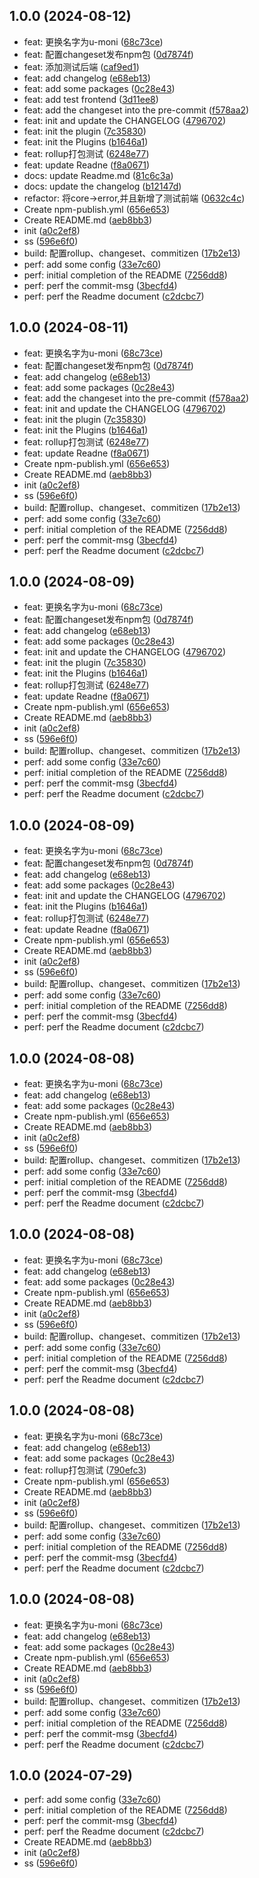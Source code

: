 ## 1.0.0 (2024-08-12)

* feat: 更换名字为u-moni ([68c73ce](https://github.com/1930850328/UMonitoR/commit/68c73ce))
* feat: 配置changeset发布npm包 ([0d7874f](https://github.com/1930850328/UMonitoR/commit/0d7874f))
* feat: 添加测试后端 ([caf9ed1](https://github.com/1930850328/UMonitoR/commit/caf9ed1))
* feat: add changelog ([e68eb13](https://github.com/1930850328/UMonitoR/commit/e68eb13))
* feat: add some packages ([0c28e43](https://github.com/1930850328/UMonitoR/commit/0c28e43))
* feat: add test frontend ([3d11ee8](https://github.com/1930850328/UMonitoR/commit/3d11ee8))
* feat: add the changeset into the pre-commit ([f578aa2](https://github.com/1930850328/UMonitoR/commit/f578aa2))
* feat: init and update the CHANGELOG ([4796702](https://github.com/1930850328/UMonitoR/commit/4796702))
* feat: init the plugin ([7c35830](https://github.com/1930850328/UMonitoR/commit/7c35830))
* feat: init the Plugins ([b1646a1](https://github.com/1930850328/UMonitoR/commit/b1646a1))
* feat: rollup打包测试 ([6248e77](https://github.com/1930850328/UMonitoR/commit/6248e77))
* feat: update Readne ([f8a0671](https://github.com/1930850328/UMonitoR/commit/f8a0671))
* docs: update Readme.md ([81c6c3a](https://github.com/1930850328/UMonitoR/commit/81c6c3a))
* docs: update the changelog ([b12147d](https://github.com/1930850328/UMonitoR/commit/b12147d))
* refactor: 将core->error,并且新增了测试前端 ([0632c4c](https://github.com/1930850328/UMonitoR/commit/0632c4c))
* Create npm-publish.yml ([656e653](https://github.com/1930850328/UMonitoR/commit/656e653))
* Create README.md ([aeb8bb3](https://github.com/1930850328/UMonitoR/commit/aeb8bb3))
* init ([a0c2ef8](https://github.com/1930850328/UMonitoR/commit/a0c2ef8))
* ss ([596e6f0](https://github.com/1930850328/UMonitoR/commit/596e6f0))
* build: 配置rollup、changeset、commitizen ([17b2e13](https://github.com/1930850328/UMonitoR/commit/17b2e13))
* perf: add some config ([33e7c60](https://github.com/1930850328/UMonitoR/commit/33e7c60))
* perf: initial completion of the README ([7256dd8](https://github.com/1930850328/UMonitoR/commit/7256dd8))
* perf: perf the commit-msg ([3becfd4](https://github.com/1930850328/UMonitoR/commit/3becfd4))
* perf: perf the Readme document ([c2dcbc7](https://github.com/1930850328/UMonitoR/commit/c2dcbc7))



## 1.0.0 (2024-08-11)

* feat: 更换名字为u-moni ([68c73ce](https://github.com/1930850328/UMonitoR/commit/68c73ce))
* feat: 配置changeset发布npm包 ([0d7874f](https://github.com/1930850328/UMonitoR/commit/0d7874f))
* feat: add changelog ([e68eb13](https://github.com/1930850328/UMonitoR/commit/e68eb13))
* feat: add some packages ([0c28e43](https://github.com/1930850328/UMonitoR/commit/0c28e43))
* feat: add the changeset into the pre-commit ([f578aa2](https://github.com/1930850328/UMonitoR/commit/f578aa2))
* feat: init and update the CHANGELOG ([4796702](https://github.com/1930850328/UMonitoR/commit/4796702))
* feat: init the plugin ([7c35830](https://github.com/1930850328/UMonitoR/commit/7c35830))
* feat: init the Plugins ([b1646a1](https://github.com/1930850328/UMonitoR/commit/b1646a1))
* feat: rollup打包测试 ([6248e77](https://github.com/1930850328/UMonitoR/commit/6248e77))
* feat: update Readne ([f8a0671](https://github.com/1930850328/UMonitoR/commit/f8a0671))
* Create npm-publish.yml ([656e653](https://github.com/1930850328/UMonitoR/commit/656e653))
* Create README.md ([aeb8bb3](https://github.com/1930850328/UMonitoR/commit/aeb8bb3))
* init ([a0c2ef8](https://github.com/1930850328/UMonitoR/commit/a0c2ef8))
* ss ([596e6f0](https://github.com/1930850328/UMonitoR/commit/596e6f0))
* build: 配置rollup、changeset、commitizen ([17b2e13](https://github.com/1930850328/UMonitoR/commit/17b2e13))
* perf: add some config ([33e7c60](https://github.com/1930850328/UMonitoR/commit/33e7c60))
* perf: initial completion of the README ([7256dd8](https://github.com/1930850328/UMonitoR/commit/7256dd8))
* perf: perf the commit-msg ([3becfd4](https://github.com/1930850328/UMonitoR/commit/3becfd4))
* perf: perf the Readme document ([c2dcbc7](https://github.com/1930850328/UMonitoR/commit/c2dcbc7))



## 1.0.0 (2024-08-09)

* feat: 更换名字为u-moni ([68c73ce](https://github.com/1930850328/UMonitoR/commit/68c73ce))
* feat: 配置changeset发布npm包 ([0d7874f](https://github.com/1930850328/UMonitoR/commit/0d7874f))
* feat: add changelog ([e68eb13](https://github.com/1930850328/UMonitoR/commit/e68eb13))
* feat: add some packages ([0c28e43](https://github.com/1930850328/UMonitoR/commit/0c28e43))
* feat: init and update the CHANGELOG ([4796702](https://github.com/1930850328/UMonitoR/commit/4796702))
* feat: init the plugin ([7c35830](https://github.com/1930850328/UMonitoR/commit/7c35830))
* feat: init the Plugins ([b1646a1](https://github.com/1930850328/UMonitoR/commit/b1646a1))
* feat: rollup打包测试 ([6248e77](https://github.com/1930850328/UMonitoR/commit/6248e77))
* feat: update Readne ([f8a0671](https://github.com/1930850328/UMonitoR/commit/f8a0671))
* Create npm-publish.yml ([656e653](https://github.com/1930850328/UMonitoR/commit/656e653))
* Create README.md ([aeb8bb3](https://github.com/1930850328/UMonitoR/commit/aeb8bb3))
* init ([a0c2ef8](https://github.com/1930850328/UMonitoR/commit/a0c2ef8))
* ss ([596e6f0](https://github.com/1930850328/UMonitoR/commit/596e6f0))
* build: 配置rollup、changeset、commitizen ([17b2e13](https://github.com/1930850328/UMonitoR/commit/17b2e13))
* perf: add some config ([33e7c60](https://github.com/1930850328/UMonitoR/commit/33e7c60))
* perf: initial completion of the README ([7256dd8](https://github.com/1930850328/UMonitoR/commit/7256dd8))
* perf: perf the commit-msg ([3becfd4](https://github.com/1930850328/UMonitoR/commit/3becfd4))
* perf: perf the Readme document ([c2dcbc7](https://github.com/1930850328/UMonitoR/commit/c2dcbc7))



## 1.0.0 (2024-08-09)

* feat: 更换名字为u-moni ([68c73ce](https://github.com/1930850328/UMonitoR/commit/68c73ce))
* feat: 配置changeset发布npm包 ([0d7874f](https://github.com/1930850328/UMonitoR/commit/0d7874f))
* feat: add changelog ([e68eb13](https://github.com/1930850328/UMonitoR/commit/e68eb13))
* feat: add some packages ([0c28e43](https://github.com/1930850328/UMonitoR/commit/0c28e43))
* feat: init and update the CHANGELOG ([4796702](https://github.com/1930850328/UMonitoR/commit/4796702))
* feat: init the Plugins ([b1646a1](https://github.com/1930850328/UMonitoR/commit/b1646a1))
* feat: rollup打包测试 ([6248e77](https://github.com/1930850328/UMonitoR/commit/6248e77))
* feat: update Readne ([f8a0671](https://github.com/1930850328/UMonitoR/commit/f8a0671))
* Create npm-publish.yml ([656e653](https://github.com/1930850328/UMonitoR/commit/656e653))
* Create README.md ([aeb8bb3](https://github.com/1930850328/UMonitoR/commit/aeb8bb3))
* init ([a0c2ef8](https://github.com/1930850328/UMonitoR/commit/a0c2ef8))
* ss ([596e6f0](https://github.com/1930850328/UMonitoR/commit/596e6f0))
* build: 配置rollup、changeset、commitizen ([17b2e13](https://github.com/1930850328/UMonitoR/commit/17b2e13))
* perf: add some config ([33e7c60](https://github.com/1930850328/UMonitoR/commit/33e7c60))
* perf: initial completion of the README ([7256dd8](https://github.com/1930850328/UMonitoR/commit/7256dd8))
* perf: perf the commit-msg ([3becfd4](https://github.com/1930850328/UMonitoR/commit/3becfd4))
* perf: perf the Readme document ([c2dcbc7](https://github.com/1930850328/UMonitoR/commit/c2dcbc7))



## 1.0.0 (2024-08-08)

* feat: 更换名字为u-moni ([68c73ce](https://github.com/1930850328/UMonitoR/commit/68c73ce))
* feat: add changelog ([e68eb13](https://github.com/1930850328/UMonitoR/commit/e68eb13))
* feat: add some packages ([0c28e43](https://github.com/1930850328/UMonitoR/commit/0c28e43))
* Create npm-publish.yml ([656e653](https://github.com/1930850328/UMonitoR/commit/656e653))
* Create README.md ([aeb8bb3](https://github.com/1930850328/UMonitoR/commit/aeb8bb3))
* init ([a0c2ef8](https://github.com/1930850328/UMonitoR/commit/a0c2ef8))
* ss ([596e6f0](https://github.com/1930850328/UMonitoR/commit/596e6f0))
* build: 配置rollup、changeset、commitizen ([17b2e13](https://github.com/1930850328/UMonitoR/commit/17b2e13))
* perf: add some config ([33e7c60](https://github.com/1930850328/UMonitoR/commit/33e7c60))
* perf: initial completion of the README ([7256dd8](https://github.com/1930850328/UMonitoR/commit/7256dd8))
* perf: perf the commit-msg ([3becfd4](https://github.com/1930850328/UMonitoR/commit/3becfd4))
* perf: perf the Readme document ([c2dcbc7](https://github.com/1930850328/UMonitoR/commit/c2dcbc7))



## 1.0.0 (2024-08-08)

* feat: 更换名字为u-moni ([68c73ce](https://github.com/1930850328/UMonitoR/commit/68c73ce))
* feat: add changelog ([e68eb13](https://github.com/1930850328/UMonitoR/commit/e68eb13))
* feat: add some packages ([0c28e43](https://github.com/1930850328/UMonitoR/commit/0c28e43))
* Create npm-publish.yml ([656e653](https://github.com/1930850328/UMonitoR/commit/656e653))
* Create README.md ([aeb8bb3](https://github.com/1930850328/UMonitoR/commit/aeb8bb3))
* init ([a0c2ef8](https://github.com/1930850328/UMonitoR/commit/a0c2ef8))
* ss ([596e6f0](https://github.com/1930850328/UMonitoR/commit/596e6f0))
* build: 配置rollup、changeset、commitizen ([17b2e13](https://github.com/1930850328/UMonitoR/commit/17b2e13))
* perf: add some config ([33e7c60](https://github.com/1930850328/UMonitoR/commit/33e7c60))
* perf: initial completion of the README ([7256dd8](https://github.com/1930850328/UMonitoR/commit/7256dd8))
* perf: perf the commit-msg ([3becfd4](https://github.com/1930850328/UMonitoR/commit/3becfd4))
* perf: perf the Readme document ([c2dcbc7](https://github.com/1930850328/UMonitoR/commit/c2dcbc7))



## 1.0.0 (2024-08-08)

* feat: 更换名字为u-moni ([68c73ce](https://github.com/1930850328/UMonitoR/commit/68c73ce))
* feat: add changelog ([e68eb13](https://github.com/1930850328/UMonitoR/commit/e68eb13))
* feat: add some packages ([0c28e43](https://github.com/1930850328/UMonitoR/commit/0c28e43))
* feat: rollup打包测试 ([790efc3](https://github.com/1930850328/UMonitoR/commit/790efc3))
* Create npm-publish.yml ([656e653](https://github.com/1930850328/UMonitoR/commit/656e653))
* Create README.md ([aeb8bb3](https://github.com/1930850328/UMonitoR/commit/aeb8bb3))
* init ([a0c2ef8](https://github.com/1930850328/UMonitoR/commit/a0c2ef8))
* ss ([596e6f0](https://github.com/1930850328/UMonitoR/commit/596e6f0))
* build: 配置rollup、changeset、commitizen ([17b2e13](https://github.com/1930850328/UMonitoR/commit/17b2e13))
* perf: add some config ([33e7c60](https://github.com/1930850328/UMonitoR/commit/33e7c60))
* perf: initial completion of the README ([7256dd8](https://github.com/1930850328/UMonitoR/commit/7256dd8))
* perf: perf the commit-msg ([3becfd4](https://github.com/1930850328/UMonitoR/commit/3becfd4))
* perf: perf the Readme document ([c2dcbc7](https://github.com/1930850328/UMonitoR/commit/c2dcbc7))



## 1.0.0 (2024-08-08)

* feat: 更换名字为u-moni ([68c73ce](https://github.com/1930850328/UMonitoR/commit/68c73ce))
* feat: add changelog ([e68eb13](https://github.com/1930850328/UMonitoR/commit/e68eb13))
* feat: add some packages ([0c28e43](https://github.com/1930850328/UMonitoR/commit/0c28e43))
* Create npm-publish.yml ([656e653](https://github.com/1930850328/UMonitoR/commit/656e653))
* Create README.md ([aeb8bb3](https://github.com/1930850328/UMonitoR/commit/aeb8bb3))
* init ([a0c2ef8](https://github.com/1930850328/UMonitoR/commit/a0c2ef8))
* ss ([596e6f0](https://github.com/1930850328/UMonitoR/commit/596e6f0))
* build: 配置rollup、changeset、commitizen ([17b2e13](https://github.com/1930850328/UMonitoR/commit/17b2e13))
* perf: add some config ([33e7c60](https://github.com/1930850328/UMonitoR/commit/33e7c60))
* perf: initial completion of the README ([7256dd8](https://github.com/1930850328/UMonitoR/commit/7256dd8))
* perf: perf the commit-msg ([3becfd4](https://github.com/1930850328/UMonitoR/commit/3becfd4))
* perf: perf the Readme document ([c2dcbc7](https://github.com/1930850328/UMonitoR/commit/c2dcbc7))



## 1.0.0 (2024-07-29)

* perf: add some config ([33e7c60](https://github.com/1930850328/Umoni/commit/33e7c60))
* perf: initial completion of the README ([7256dd8](https://github.com/1930850328/Umoni/commit/7256dd8))
* perf: perf the commit-msg ([3becfd4](https://github.com/1930850328/Umoni/commit/3becfd4))
* perf: perf the Readme document ([c2dcbc7](https://github.com/1930850328/Umoni/commit/c2dcbc7))
* Create README.md ([aeb8bb3](https://github.com/1930850328/Umoni/commit/aeb8bb3))
* init ([a0c2ef8](https://github.com/1930850328/Umoni/commit/a0c2ef8))
* ss ([596e6f0](https://github.com/1930850328/Umoni/commit/596e6f0))



